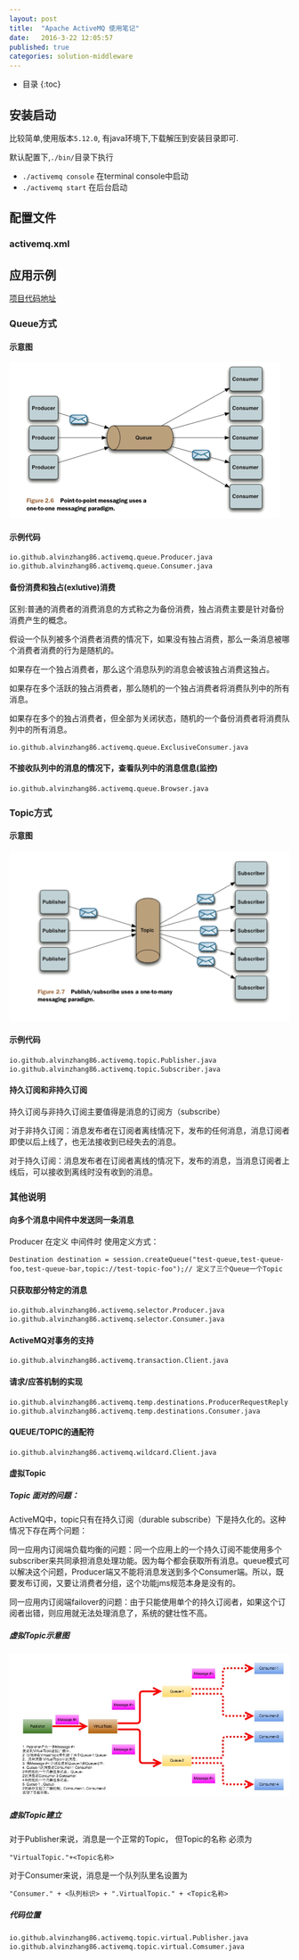 ```yaml
---
layout: post
title:  "Apache ActiveMQ 使用笔记"
date:   2016-3-22 12:05:57
published: true
categories: solution-middleware
---
```



* 目录
{:toc}

## 安装启动


比较简单,使用版本`5.12.0`, 有java环境下,下载解压到安装目录即可.

默认配置下,`./bin/`目录下执行 

* `./activemq console` 在terminal console中启动
* `./activemq start` 在后台启动

## 配置文件

### activemq.xml

## 应用示例

[项目代码地址](https://github.com/AlvinZhang86/activemq_demo)

### Queue方式

#### 示意图

![queue:一对一的发送方式](https://raw.githubusercontent.com/AlvinZhang86/image_web/master/activemq/queue.png)

#### 示例代码

    io.github.alvinzhang86.activemq.queue.Producer.java
    io.github.alvinzhang86.activemq.queue.Consumer.java

#### 备份消费和独占(exlutive)消费

区别:普通的消费者的消费消息的方式称之为备份消费，独占消费主要是针对备份消费产生的概念。

假设一个队列被多个消费者消费的情况下，如果没有独占消费，那么一条消息被哪个消费者消费的行为是随机的。

如果存在一个独占消费者，那么这个消息队列的消息会被该独占消费这独占。

如果存在多个活跃的独占消费者，那么随机的一个独占消费者将消费队列中的所有消息。

如果存在多个的独占消费者，但全部为关闭状态，随机的一个备份消费者将消费队列中的所有消息。

    io.github.alvinzhang86.activemq.queue.ExclusiveConsumer.java


#### 不接收队列中的消息的情况下，查看队列中的消息信息(监控)

    io.github.alvinzhang86.activemq.queue.Browser.java

### Topic方式

#### 示意图

![topic:一对多的发送方式](https://raw.githubusercontent.com/AlvinZhang86/image_web/master/activemq/topic.png)

#### 示例代码

    io.github.alvinzhang86.activemq.topic.Publisher.java
    io.github.alvinzhang86.activemq.topic.Subscriber.java

#### 持久订阅和非持久订阅

持久订阅与非持久订阅主要值得是消息的订阅方（subscribe）

对于非持久订阅：消息发布者在订阅者离线情况下，发布的任何消息，消息订阅者即使以后上线了，也无法接收到已经失去的消息。

对于持久订阅：消息发布者在订阅者离线的情况下，发布的消息，当消息订阅者上线后，可以接收到离线时没有收到的消息。

### 其他说明

#### 向多个消息中间件中发送同一条消息

Producer 在定义 中间件时 使用定义方式：

    Destination destination = session.createQueue("test-queue,test-queue-foo,test-queue-bar,topic://test-topic-foo");// 定义了三个Queue一个Topic


#### 只获取部分特定的消息

    io.github.alvinzhang86.activemq.selector.Producer.java
    io.github.alvinzhang86.activemq.selector.Consumer.java

#### ActiveMQ对事务的支持

    io.github.alvinzhang86.activemq.transaction.Client.java

#### 请求/应答机制的实现

    io.github.alvinzhang86.activemq.temp.destinations.ProducerRequestReply.java
    io.github.alvinzhang86.activemq.temp.destinations.Consumer.java

#### QUEUE/TOPIC的通配符

    io.github.alvinzhang86.activemq.wildcard.Client.java

#### 虚拟Topic

##### Topic 面对的问题：

ActiveMQ中，topic只有在持久订阅（durable subscribe）下是持久化的。这种情况下存在两个问题：

同一应用内订阅端负载均衡的问题：同一个应用上的一个持久订阅不能使用多个subscriber来共同承担消息处理功能。因为每个都会获取所有消息。queue模式可以解决这个问题，Producer端又不能将消息发送到多个Consumer端。所以，既要发布订阅，又要让消费者分组，这个功能jms规范本身是没有的。

同一应用内订阅端failover的问题：由于只能使用单个的持久订阅者，如果这个订阅者出错，则应用就无法处理消息了，系统的健壮性不高。

##### 虚拟Topic示意图

![虚拟Topic](https://raw.githubusercontent.com/AlvinZhang86/image_web/master/activemq/ActiveMQ-VirtualTopic.jpg)


##### 虚拟Topic建立

对于Publisher来说，消息是一个正常的Topic， 但Topic的名称 必须为

    "VirtualTopic."+<Topic名称>

对于Consumer来说，消息是一个队列队里名设置为

    "Consumer." + <队列标识> + ".VirtualTopic." + <Topic名称>

##### 代码位置

    io.github.alvinzhang86.activemq.topic.virtual.Publisher.java
    io.github.alvinzhang86.activemq.topic.virtual.Comsumer.java
